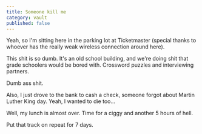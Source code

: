```yaml
---
title: Someone kill me
category: vault
published: false
---
```


Yeah, so I'm sitting here in the parking lot at Ticketmaster (special thanks
to whoever has the really weak wireless connection around here).

This shit is so dumb. It's an old school building, and we're doing shit that
grade schoolers would be bored with. Crossword puzzles and interviewing
partners.

Dumb ass shit.

Also, I just drove to the bank to cash a check, someone forgot about Martin
Luther King day. Yeah, I wanted to die too...

Well, my lunch is almost over. Time for a ciggy and another 5 hours of hell.

Put that track on repeat for 7 days.
